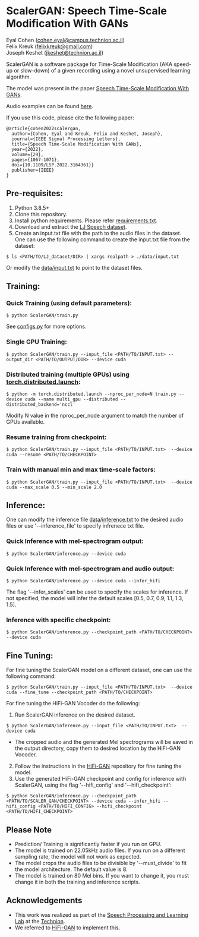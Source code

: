 # ScalerGAN: Speech Time-Scale Modification With GANs

Eyal Cohen (cohen.eyal@campus.technion.ac.il)\
Felix Kreuk (felixkreuk@gmail.com)\
Joseph Keshet (jkeshet@technion.ac.il)

ScalerGAN is a software package for Time-Scale Modification (AKA speed-up or slow-down) of a given recording using a novel unsupervised learning algorithm.


The model was present in the paper [Speech Time-Scale Modification With GANs](https://ieeexplore.ieee.org/stamp/stamp.jsp?tp=&arnumber=9747953).

Audio examples can be found [here](https://eyalcohen308.github.io/ScalerGAN/).

If you use this code, please cite the following paper:
```
@article{cohen2022scalergan,
  author={Cohen, Eyal and Kreuk, Felix and Keshet, Joseph},
  journal={IEEE Signal Processing Letters},
  title={Speech Time-Scale Modification With GANs},
  year={2022},
  volume={29},
  pages={1067-1071},
  doi={10.1109/LSP.2022.3164361}}
  publisher={IEEE}
}
```

## Pre-requisites:
1. Python 3.8.5+
2. Clone this repository.
3. Install python requirements. Please refer [requirements.txt](requirements.txt).
4. Download and extract the [LJ Speech dataset](https://keithito.com/LJ-Speech-Dataset/).
5. Create an input.txt file with the path to the audio files in the dataset.\
One can use the following command to create the input.txt file from the dataset:
```
$ ls <PATH/TO/LJ_dataset/DIR> | xargs realpath > ./data/input.txt
```
Or modify the [data/input.txt](data/input.txt) to point to the dataset files.
## Training:
### Quick Training (using default parameters):
```
$ python ScalerGAN/train.py
```
See [configs.py](ScalerGAN/configs/configs.py) for more options.

### Single GPU Training:
```
$ python ScalerGAN/train.py --input_file <PATH/TO/INPUT.txt> --output_dir <PATH/TO/OUTPUT/DIR> --device cuda
```

### Distributed training (multiple GPUs) using [torch.distributed.launch](https://pytorch.org/docs/stable/distributed.html):
```
$ python -m torch.distributed.launch --nproc_per_node=N train.py --device cuda --name multi_gpu --distributed --distributed_backend='nccl'
```
Modify N value in the nproc_per_node argument to match the number of GPUs available.

### Resume training from checkpoint:
```
$ python ScalerGAN/train.py --input_file <PATH/TO/INPUT.txt>  --device cuda --resume <PATH/TO/CHECKPOINT>
```
### Train with manual min and max time-scale factors:
```
$ python ScalerGAN/train.py --input_file <PATH/TO/INPUT.txt>  --device cuda --max_scale 0.5 --min_scale 2.0
```

## Inference:

One can modify the inference file [data/inference.txt](data/inference.txt) to the desired audio files or use '--inference_file' to specify infrenece txt file.
### Quick Inference with mel-spectrogram output:
```
$ python ScalerGAN/inference.py --device cuda
```
### Quick Inference with mel-spectrogram and audio output:
```
$ python ScalerGAN/inference.py --device cuda --infer_hifi
```
The flag '--infer_scales' can be used to specify the scales for inference. If not specified, the model will infer the default scales [0.5, 0.7, 0.9, 1.1, 1.3, 1.5].
### Inference with specific checkpoint:

```
$ python ScalerGAN/inference.py --checkpoint_path <PATH/TO/CHECKPOINT> --device cuda
```

## Fine Tuning:
For fine tuning the ScalerGAN model on a different dataset, one can use the following command:
```
$ python ScalerGAN/train.py --input_file <PATH/TO/INPUT.txt>  --device cuda --fine_tune --checkpoint_path <PATH/TO/CHECKPOINT>
```

For fine tuning the HiFi-GAN Vocoder do the following:
1. Run ScalerGAN inference on the desired dataset.
```
$ python ScalerGAN/inference.py --input_file <PATH/TO/INPUT.txt>  --device cuda
```
* The cropped audio and the generated Mel spectrograms will be saved in the output directory, copy them to desired location by the HiFi-GAN Vocoder.
2. Follow the instructions in the [HiFi-GAN](https://github.com/jik876/hifi-gan) repository for fine tuning the model.
3. Use the generated HiFi-GAN checkpoint and config for inference with ScalerGAN, using the flag '--hifi_config' and '--hifi_checkpoint':
```
$ python ScalerGAN/inference.py --checkpoint_path <PATH/TO/SCALER_GAN/CHECKPOINT> --device cuda --infer_hifi --hifi_config <PATH/TO/HIFI_CONFIG> --hifi_checkpoint <PATH/TO/HIFI_CHECKPOINT>
```


## Please Note
* Prediction/ Training is significantly faster if you run on GPU.
* The model is trained on 22.05kHz audio files. If you run on a different sampling rate, the model will not work as expected.
* The model crops the audio files to be divisible by '--must_divide' to fit the model architecture. The default value is 8.
* The model is trained on 80 Mel bins. If you want to change it, you must change it in both the training and inference scripts.


## Acknowledgements
- This work was realized as part of the [Speech Processing and Learning Lab](https://keshet.net.technion.ac.il/) at the [Technion](https://www.technion.ac.il/en/).
- We referred to [HiFi-GAN](https://github.com/jik876/hifi-gan) to implement this.
